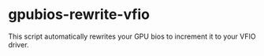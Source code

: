 # gpubios-rewrite-vfio
This script automatically rewrites your GPU bios to increment it to your VFIO driver.
